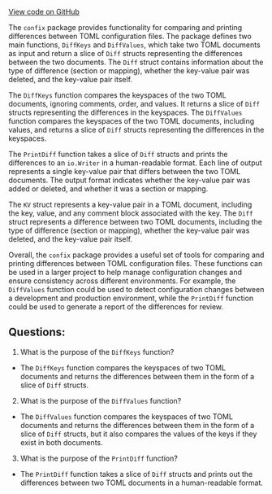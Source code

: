 [View code on GitHub](https://github.com/cosmos/cosmos-sdk.git/tools/confix/diff.go)

The `confix` package provides functionality for comparing and printing differences between TOML configuration files. The package defines two main functions, `DiffKeys` and `DiffValues`, which take two TOML documents as input and return a slice of `Diff` structs representing the differences between the two documents. The `Diff` struct contains information about the type of difference (section or mapping), whether the key-value pair was deleted, and the key-value pair itself.

The `DiffKeys` function compares the keyspaces of the two TOML documents, ignoring comments, order, and values. It returns a slice of `Diff` structs representing the differences in the keyspaces. The `DiffValues` function compares the keyspaces of the two TOML documents, including values, and returns a slice of `Diff` structs representing the differences in the keyspaces.

The `PrintDiff` function takes a slice of `Diff` structs and prints the differences to an `io.Writer` in a human-readable format. Each line of output represents a single key-value pair that differs between the two TOML documents. The output format indicates whether the key-value pair was added or deleted, and whether it was a section or mapping.

The `KV` struct represents a key-value pair in a TOML document, including the key, value, and any comment block associated with the key. The `Diff` struct represents a difference between two TOML documents, including the type of difference (section or mapping), whether the key-value pair was deleted, and the key-value pair itself.

Overall, the `confix` package provides a useful set of tools for comparing and printing differences between TOML configuration files. These functions can be used in a larger project to help manage configuration changes and ensure consistency across different environments. For example, the `DiffValues` function could be used to detect configuration changes between a development and production environment, while the `PrintDiff` function could be used to generate a report of the differences for review.
## Questions: 
 1. What is the purpose of the `DiffKeys` function?
- The `DiffKeys` function compares the keyspaces of two TOML documents and returns the differences between them in the form of a slice of `Diff` structs.

2. What is the purpose of the `DiffValues` function?
- The `DiffValues` function compares the keyspaces of two TOML documents and returns the differences between them in the form of a slice of `Diff` structs, but it also compares the values of the keys if they exist in both documents.

3. What is the purpose of the `PrintDiff` function?
- The `PrintDiff` function takes a slice of `Diff` structs and prints out the differences between two TOML documents in a human-readable format.